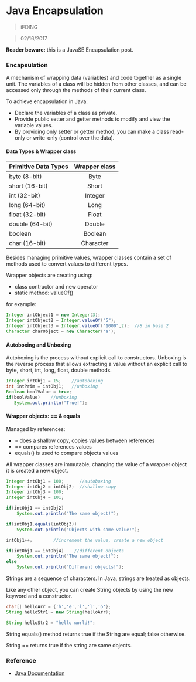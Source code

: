 # Java Encapsulation

>iFDING

>02/16/2017


<div class="message">
<b>Reader beware:</b> this is a JavaSE Encapsulation post.
</div>

### Encapsulation

A mechanism of wrapping data (variables) and code together as a single unit. The variables of a class will be hidden from other classes, and can be accessed only through the methods of their current class. 

To achieve encapsulation in Java:

* Declare the variables of a class as private.
* Provide public setter and getter methods to modify and view the variable values.
* By providing only setter or getter method, you can make a class read-only or write-only (control over the data).

#### Data Types & Wrapper class

| Primitive Data Types   | Wrapper class    |
| ---------------------- |:----------------:|
| byte (8-bit)           | Byte             |
| short (16-bit)         | Short            |
| int (32-bit)           | Integer          |
| long (64-bit)          | Long             |
| float (32-bit)         | Float            |
| double (64-bit)        | Double           |
| boolean                | Boolean          |
| char (16-bit)          | Character        |

Besides managing primitive values, wrapper classes contain a set of methods used to convert values to different types.

Wrapper objects are creating using:

* class contructor and new operator
* static method: valueOf()

for example:

```java
Integer intObject1 = new Integer(3);
Integer intObject2 = Integer.valueOf("5");
Integer intObject3 = Integer.valueOf("1000",2);  //8 in base 2
Character charObject = new Character('a');
```

#### Autoboxing and Unboxing

Autoboxing is the process without explicit call to constructors. Unboxing is the reverse process that allows extracting a value without an explicit call to byte, short, int, long, float, double methods.

```java
Integer intObj1 = 15;    //autoboxing
int intPrim = intObj1;   //unboxing
Boolean boolValue = true;
if(boolValue)    //unboxing
   System.out.println("True!");
```

#### Wrapper objects: == & equals

Managed by references:
* = does a shallow copy, copies values between references
* == compares references values
* equals() is used to compare objects values

All wrapper classes are immutable, changing the value of a wrapper object it is created a new object.

```java
Integer intObj1 = 100;      //autoboxing
Integer intObj2 = intObj2;  //shallow copy
Integer intObj3 = 100;
Integer intObj4 = 101;

if(intObj1 == intObj2)
    System.out.println("The same object!");

if(intObj1.equals(intObj3))
    System.out.println("Objects with same value!");

intObj1++;        //increment the value, create a new object

if(intObj1 == intObj4)    //different objects
    System.out.println("The same object!");
else
    System.out.println("Different objects!");

```

Strings are a sequence of characters. In Java, strings are treated as objects.

Like any other object, you can create String objects by using the new keyword and a constructor.

```java
char[] helloArr = {'h','e','l','l','o'};
String helloStr1 = new String(helloArr);

String helloStr2 = "hello world!";
```

String equals() method returns true if the String are equal; false otherwise.

String == returns true if the string are same objects.


### Reference

* [Java Documentation](https://docs.oracle.com/javase/tutorial/java/index.html)
